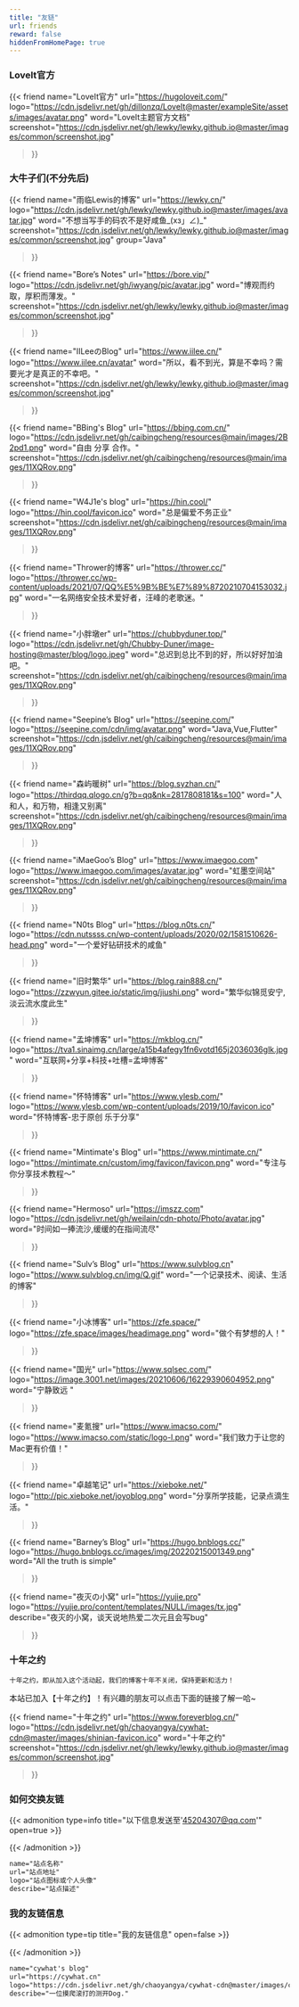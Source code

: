 ```yaml
---
title: "友链"
url: friends
reward: false
hiddenFromHomePage: true
---
```


### LoveIt官方
{{< friend
name="LoveIt官方"
url="https://hugoloveit.com/"
logo="https://cdn.jsdelivr.net/gh/dillonzq/LoveIt@master/exampleSite/assets/images/avatar.png"
word="LoveIt主题官方文档"
screenshot="https://cdn.jsdelivr.net/gh/lewky/lewky.github.io@master/images/common/screenshot.jpg"
>}}

### 大牛子们(不分先后)
{{< friend
name="雨临Lewis的博客"
url="https://lewky.cn/"
logo="https://cdn.jsdelivr.net/gh/lewky/lewky.github.io@master/images/avatar.jpg"
word="不想当写手的码农不是好咸鱼_(xз」∠)_"
screenshot="https://cdn.jsdelivr.net/gh/lewky/lewky.github.io@master/images/common/screenshot.jpg"
group="Java"
>}}





{{< friend
name="Bore’s Notes"
url="https://bore.vip/"
logo="https://cdn.jsdelivr.net/gh/iwyang/pic/avatar.jpg"
word="博观而约取，厚积而薄发。"
screenshot="https://cdn.jsdelivr.net/gh/lewky/lewky.github.io@master/images/common/screenshot.jpg"
>}}


{{< friend
name="IILeeのBlog"
url="https://www.iilee.cn/"
logo="https://www.iilee.cn/avatar"
word="所以，看不到光，算是不幸吗？需要光才是真正的不幸吧。"
screenshot="https://cdn.jsdelivr.net/gh/lewky/lewky.github.io@master/images/common/screenshot.jpg"
>}}


{{< friend
name="BBing's Blog"
url="https://bbing.com.cn/"
logo="https://cdn.jsdelivr.net/gh/caibingcheng/resources@main/images/2B2pd1.png"
word="自由 分享 合作。"
screenshot="https://cdn.jsdelivr.net/gh/caibingcheng/resources@main/images/11XQRov.png"
>}}


{{< friend
name="W4J1e's blog"
url="https://hin.cool/"
logo="https://hin.cool/favicon.ico"
word="总是偏爱不务正业"
screenshot="https://cdn.jsdelivr.net/gh/caibingcheng/resources@main/images/11XQRov.png"
>}}

{{< friend
name="Thrower的博客"
url="https://thrower.cc/"
logo="https://thrower.cc/wp-content/uploads/2021/07/QQ%E5%9B%BE%E7%89%8720210704153032.jpg"
word="一名网络安全技术爱好者，汪峰的老歌迷。"
>}}

{{< friend
name="小胖墩er"
url="https://chubbyduner.top/"
logo="https://cdn.jsdelivr.net/gh/Chubby-Duner/image-hosting@master/blog/logo.jpeg"
word="总迟到总比不到的好，所以好好加油吧。"
screenshot="https://cdn.jsdelivr.net/gh/caibingcheng/resources@main/images/11XQRov.png"
>}}


{{< friend
name="Seepine’s Blog"
url="https://seepine.com/"
logo="https://seepine.com/cdn/img/avatar.png"
word="Java,Vue,Flutter"
screenshot="https://cdn.jsdelivr.net/gh/caibingcheng/resources@main/images/11XQRov.png"
>}}

{{< friend
name="森屿暖树"
url="https://blog.syzhan.cn/"
logo="https://thirdqq.qlogo.cn/g?b=qq&nk=2817808181&s=100"
word="人和人，和万物，相逢又别离"
screenshot="https://cdn.jsdelivr.net/gh/caibingcheng/resources@main/images/11XQRov.png"
>}}

{{< friend
name="iMaeGoo’s Blog"
url="https://www.imaegoo.com"
logo="https://www.imaegoo.com/images/avatar.jpg"
word="虹墨空间站"
screenshot="https://cdn.jsdelivr.net/gh/caibingcheng/resources@main/images/11XQRov.png"
>}}

{{< friend
name="N0ts Blog"
url="https://blog.n0ts.cn/"
logo="https://cdn.nutssss.cn/wp-content/uploads/2020/02/1581510626-head.png"
word="一个爱好钻研技术的咸鱼"
>}}

{{< friend
name="旧时繁华"
url="https://blog.rain888.cn/"
logo="https://zzwyun.gitee.io/static/img/jiushi.png"
word="繁华似锦觅安宁,淡云流水度此生"
>}}

{{< friend
name="孟坤博客"
url="https://mkblog.cn/"
logo="https://tva1.sinaimg.cn/large/a15b4afegy1fn6votd165j2036036glk.jpg"
word="互联网+分享+科技+吐槽=孟坤博客"
>}}



{{< friend
name="怀特博客"
url="https://www.ylesb.com/"
logo="https://www.ylesb.com/wp-content/uploads/2019/10/favicon.ico"
word="怀特博客-忠于原创 乐于分享"
>}}

{{< friend
name="Mintimate's Blog"
url="https://www.mintimate.cn/"
logo="https://mintimate.cn/custom/img/favicon/favicon.png"
word="专注与你分享技术教程～"
>}}


{{< friend
name="Hermoso"
url="https://imszz.com"
logo="https://cdn.jsdelivr.net/gh/weilain/cdn-photo/Photo/avatar.jpg"
word="时间如一捧流沙,缓缓的在指间流尽"
>}}


{{< friend
name="Sulv’s Blog"
url="https://www.sulvblog.cn"
logo="https://www.sulvblog.cn/img/Q.gif"
word="一个记录技术、阅读、生活的博客"
>}}


{{< friend
name="小冰博客"
url="https://zfe.space/"
logo="https://zfe.space/images/headimage.png"
word="做个有梦想的人！"
>}}


{{< friend
name="国光"
url="https://www.sqlsec.com/"
logo="https://image.3001.net/images/20210606/16229390604952.png"
word="宁静致远 "
>}}


{{< friend
name="麦氪搜"
url="https://www.imacso.com/"
logo="https://www.imacso.com/static/logo-l.png"
word="我们致力于让您的Mac更有价值！"
>}}

{{< friend
name="卓越笔记"
url="https://xieboke.net/"
logo="http://pic.xieboke.net/joyoblog.png"
word="分享所学技能，记录点滴生活。"
>}}

{{< friend
name="Barney’s Blog"
url="https://hugo.bnblogs.cc/"
logo="https://hugo.bnblogs.cc/images/img/20220215001349.png"
word="All the truth is simple"
>}}

{{< friend
name="夜灭の小窝"
url="https://yujie.pro"
logo="https://yujie.pro/content/templates/NULL/images/tx.jpg"
describe="夜灭的小窝，谈天说地热爱二次元且会写bug"
>}}

### 十年之约
`十年之约，即从加入这个活动起，我们的博客十年不关闭，保持更新和活力！`


本站已加入【十年之约】！有兴趣的朋友可以点击下面的链接了解一哈~

{{< friend
name="十年之约"
url="https://www.foreverblog.cn/"
logo="https://cdn.jsdelivr.net/gh/chaoyangya/cywhat-cdn@master/images/shinian-favicon.ico"
word="十年之约"
screenshot="https://cdn.jsdelivr.net/gh/lewky/lewky.github.io@master/images/common/screenshot.jpg"
>}}


### 如何交换友链
{{< admonition type=info title="以下信息发送至'45204307@qq.com'" open=true >}}

{{< /admonition >}}

```html
name="站点名称"
url="站点地址"
logo="站点图标或个人头像"
describe="站点描述"
```

### 我的友链信息
{{< admonition type=tip title="我的友链信息" open=false >}}

{{< /admonition >}}
```html
name="cywhat's blog"
url="https://cywhat.cn"
logo="https://cdn.jsdelivr.net/gh/chaoyangya/cywhat-cdn@master/images/cywhat-logo.png"
describe="一位摸爬滚打的测开Dog."
```
